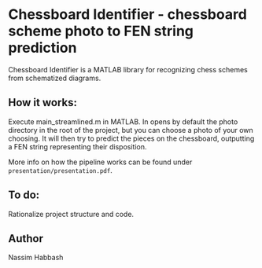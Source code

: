 # Chessboard Identifier - chessboard scheme photo to FEN string prediction

Chessboard Identifier is a MATLAB library for recognizing chess schemes from schematized diagrams.

## How it works:
Execute main_streamlined.m in MATLAB. In opens by default the photo directory in the root of the project, but you can choose a photo of your own choosing. It will then try to predict the pieces on the chessboard, outputting a FEN string representing their disposition.

More info on how the pipeline works can be found under `presentation/presentation.pdf`.

## To do:
Rationalize project structure and code.

## Author
Nassim Habbash